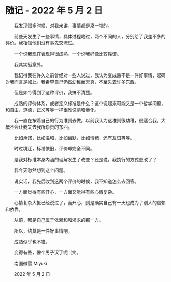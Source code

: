 # 随记 - 2022 年 5 月 2 日

　　我发现很多时候，对我来讲，事情都是凑一堆的。

　　前些天发生了一些事情，具体过程略过，两个不同的人，分别给了我差不多的评价。我相信他们没有事先交流过。

　　一个说我现在表现得很成熟，一个说我好像比较靠谱。

　　我其实挺意外。

　　我记得我在许久之前曾经对一些人说过，我认为变成熟不是一件好事情，起码对我而言是如此。我希望自己仍然幼稚而天真，不至失去许多东西。

　　但是如今得到了这种评价，我搞不清楚。

　　成熟的评价体系，或者定义标准是什么？这个说起来可能又是一个哲学问题，和自由，道德，正义等等一样很难说清和量化。

　　我一直在按着自己的行为准则去做。以前我认为这准则很幼稚，很适合我，大概不会让我失去我所珍贵的东西。

　　比如承诺，比如温和，比如幽默，比如情绪，还有友谊等等。

　　时过境迁，标准依旧，评价却完全不同。

　　是我对标准本身内涵的理解发生了改变？还是说，我执行的方式更改了？

　　我今天忽然想到这个问题。

　　说实话，我先后收到这两个评价的时候，我不知道怎么去回答。

　　一方面觉得有些开心，一方面又觉得有些心情复杂。

　　心情复杂大抵已经说过了，而开心，则是确实自己有一天也成为了别人的信赖和依靠。

　　从前，都是自己属于依赖和和渴求的那一方。

　　所以，约莫是一件好事情吧。

　　成熟似乎也不错。

　　变得有些，像个男子汉了呢（笑。


　　南国微雪 Miyuki

　　2022 年 5 月 2 日

